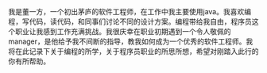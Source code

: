 我是董一方，一个初出茅庐的软件工程师，在工作中我主要使用java。我喜欢编程，写代码，读代码，和同事们讨论不同的设计方案。编程带给我自由，程序员这个职业让我感到工作充满挑战。我很庆幸在职业初期遇到一个令人敬佩的manager，是他给予我不间断的指导，教我如何成为一个优秀的软件工程师。我将在此记录下关于编程的所学，关于程序员职业的所思所想，希望对刚踏入此行的你有所帮助。
